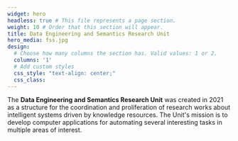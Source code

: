 ```yaml
---
widget: hero 
headless: true # This file represents a page section.
weight: 10 # Order that this section will appear.
title: Data Engineering and Semantics Research Unit
hero_media: fss.jpg 
design:
  # Choose how many columns the section has. Valid values: 1 or 2.
  columns: '1'
  # Add custom styles
  css_style: "text-align: center;"
  css_class:
---
```

  The **Data Engineering and Semantics Research Unit** was created in 2021 as a structure for the coordination and proliferation of research works about intelligent systems driven by knowledge resources. The Unit's mission is to develop computer applications for automating several interesting tasks in multiple areas of interest.